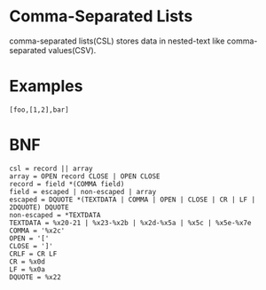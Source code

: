 # Comma-Separated Lists

comma-separated lists(CSL) stores data in nested-text like comma-separated values(CSV).

# Examples

```
[foo,[1,2],bar]
```

# BNF
```
csl = record || array
array = OPEN record CLOSE | OPEN CLOSE
record = field *(COMMA field)
field = escaped | non-escaped | array
escaped = DQUOTE *(TEXTDATA | COMMA | OPEN | CLOSE | CR | LF | 2DQUOTE) DQUOTE
non-escaped = *TEXTDATA
TEXTDATA = %x20-21 | %x23-%x2b | %x2d-%x5a | %x5c | %x5e-%x7e
COMMA = '%x2c'
OPEN = '['
CLOSE = ']'
CRLF = CR LF
CR = %x0d
LF = %x0a
DQUOTE = %x22
```
